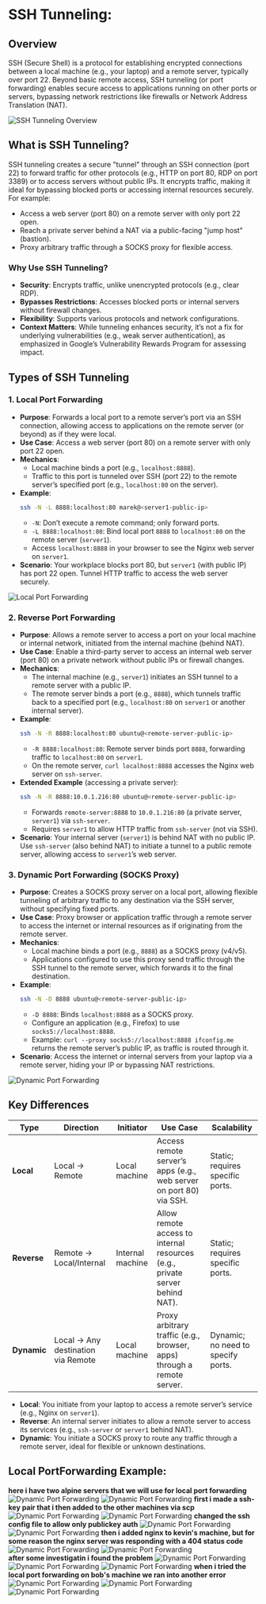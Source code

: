 # SSH Tunneling:

## Overview
SSH (Secure Shell) is a protocol for establishing encrypted connections between a local machine (e.g., your laptop) and a remote server, typically over port 22. Beyond basic remote access, SSH tunneling (or port forwarding) enables secure access to applications running on other ports or servers, bypassing network restrictions like firewalls or Network Address Translation (NAT). 

![SSH Tunneling Overview](pics/21.png)  


## What is SSH Tunneling?
SSH tunneling creates a secure "tunnel" through an SSH connection (port 22) to forward traffic for other protocols (e.g., HTTP on port 80, RDP on port 3389) or to access servers without public IPs. It encrypts traffic, making it ideal for bypassing blocked ports or accessing internal resources securely. For example:
- Access a web server (port 80) on a remote server with only port 22 open.
- Reach a private server behind a NAT via a public-facing "jump host" (bastion).
- Proxy arbitrary traffic through a SOCKS proxy for flexible access.

### Why Use SSH Tunneling?
- **Security**: Encrypts traffic, unlike unencrypted protocols (e.g., clear RDP).
- **Bypasses Restrictions**: Accesses blocked ports or internal servers without firewall changes.
- **Flexibility**: Supports various protocols and network configurations.
- **Context Matters**: While tunneling enhances security, it’s not a fix for underlying vulnerabilities (e.g., weak server authentication), as emphasized in Google’s Vulnerability Rewards Program for assessing impact.

## Types of SSH Tunneling

### 1. Local Port Forwarding
- **Purpose**: Forwards a local port to a remote server’s port via an SSH connection, allowing access to applications on the remote server (or beyond) as if they were local.
- **Use Case**: Access a web server (port 80) on a remote server with only port 22 open.
- **Mechanics**:
  - Local machine binds a port (e.g., `localhost:8888`).
  - Traffic to this port is tunneled over SSH (port 22) to the remote server’s specified port (e.g., `localhost:80` on the server).
- **Example**:
  ```bash
  ssh -N -L 8888:localhost:80 marek@<server1-public-ip>
  ```
  - `-N`: Don’t execute a remote command; only forward ports.
  - `-L 8888:localhost:80`: Bind local port `8888` to `localhost:80` on the remote server (`server1`).
  - Access `localhost:8888` in your browser to see the Nginx web server on `server1`.
- **Scenario**: Your workplace blocks port 80, but `server1` (with public IP) has port 22 open. Tunnel HTTP traffic to access the web server securely.

![Local Port Forwarding](pics/22.png)  

### 2. Reverse Port Forwarding
- **Purpose**: Allows a remote server to access a port on your local machine or internal network, initiated from the internal machine (behind NAT).
- **Use Case**: Enable a third-party server to access an internal web server (port 80) on a private network without public IPs or firewall changes.
- **Mechanics**:
  - The internal machine (e.g., `server1`) initiates an SSH tunnel to a remote server with a public IP.
  - The remote server binds a port (e.g., `8888`), which tunnels traffic back to a specified port (e.g., `localhost:80` on `server1` or another internal server).
- **Example**:
  ```bash
  ssh -N -R 8888:localhost:80 ubuntu@<remote-server-public-ip>
  ```
  - `-R 8888:localhost:80`: Remote server binds port `8888`, forwarding traffic to `localhost:80` on `server1`.
  - On the remote server, `curl localhost:8888` accesses the Nginx web server on `ssh-server`.
- **Extended Example** (accessing a private server):
  ```bash
  ssh -N -R 8888:10.0.1.216:80 ubuntu@<remote-server-public-ip>
  ```
  - Forwards `remote-server:8888` to `10.0.1.216:80` (a private server, `server1`) via `ssh-server`.
  - Requires `server1` to allow HTTP traffic from `ssh-server` (not via SSH).
- **Scenario**: Your internal server (`server1`) is behind NAT with no public IP. Use `ssh-server` (also behind NAT) to initiate a tunnel to a public remote server, allowing access to `server1`’s web server.


### 3. Dynamic Port Forwarding (SOCKS Proxy)
- **Purpose**: Creates a SOCKS proxy server on a local port, allowing flexible tunneling of arbitrary traffic to any destination via the SSH server, without specifying fixed ports.
- **Use Case**: Proxy browser or application traffic through a remote server to access the internet or internal resources as if originating from the remote server.
- **Mechanics**:
  - Local machine binds a port (e.g., `8888`) as a SOCKS proxy (v4/v5).
  - Applications configured to use this proxy send traffic through the SSH tunnel to the remote server, which forwards it to the final destination.
- **Example**:
  ```bash
  ssh -N -D 8888 ubuntu@<remote-server-public-ip>
  ```
  - `-D 8888`: Binds `localhost:8888` as a SOCKS proxy.
  - Configure an application (e.g., Firefox) to use `socks5://localhost:8888`.
  - Example: `curl --proxy socks5://localhost:8888 ifconfig.me` returns the remote server’s public IP, as traffic is routed through it.
- **Scenario**: Access the internet or internal servers from your laptop via a remote server, hiding your IP or bypassing NAT restrictions.

![Dynamic Port Forwarding](pics/23.png)  

## Key Differences
| **Type**            | **Direction**                          | **Initiator**         | **Use Case**                                                                 | **Scalability**                     |
|---------------------|----------------------------------------|-----------------------|------------------------------------------------------------------------------|-------------------------------------|
| **Local**           | Local → Remote                        | Local machine         | Access remote server’s apps (e.g., web server on port 80) via SSH.           | Static; requires specific ports.    |
| **Reverse**         | Remote → Local/Internal               | Internal machine      | Allow remote access to internal resources (e.g., private server behind NAT). | Static; requires specific ports.    |
| **Dynamic**         | Local → Any destination via Remote    | Local machine         | Proxy arbitrary traffic (e.g., browser, apps) through a remote server.       | Dynamic; no need to specify ports.  |

- **Local**: You initiate from your laptop to access a remote server’s service (e.g., Nginx on `server1`).
- **Reverse**: An internal server initiates to allow a remote server to access its services (e.g., `ssh-server` or `server1` behind NAT).
- **Dynamic**: You initiate a SOCKS proxy to route any traffic through a remote server, ideal for flexible or unknown destinations.

## Local PortForwarding Example:
**here i have two alpine servers that we will use for local port forwarding**
![Dynamic Port Forwarding](pics/alpinebob.png) 
![Dynamic Port Forwarding](pics/alpinekevin.png)
**first i made a ssh-key pair that i then added to the other machines via scp**
![Dynamic Port Forwarding](pics/3.png)
![Dynamic Port Forwarding](pics/4.png)
**changed the ssh config file to allow only publickey auth**
![Dynamic Port Forwarding](pics/1.png)
![Dynamic Port Forwarding](pics/2.png)
**then i added nginx to kevin's machine, but for some reason the nginx server was responding with a 404 status code**
![Dynamic Port Forwarding](pics/5.png)
![Dynamic Port Forwarding](pics/6.png)  
**after some investigatin i found the problem**
![Dynamic Port Forwarding](pics/7.png)
![Dynamic Port Forwarding](pics/8.png)
![Dynamic Port Forwarding](pics/9.png)
**when i tried the local port forwarding on bob's machine we ran into another error**
![Dynamic Port Forwarding](pics/10.png)
![Dynamic Port Forwarding](pics/11.png)
![Dynamic Port Forwarding](pics/12.png)  

